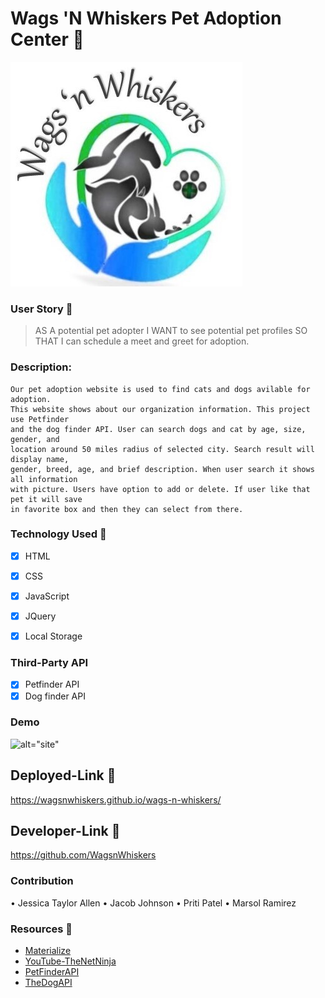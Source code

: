 # Wags 'N Whiskers Pet Adoption Center 🐾
![alt="site"](./assets/images/WnW-logo.jpg)


### User Story 📖
> AS A potential pet adopter
> I WANT to see potential pet profiles
> SO THAT I can schedule a meet and greet for adoption. 

### Description: 
	Our pet adoption website is used to find cats and dogs avilable for adoption. 
    This website shows about our organization information. This project use Petfinder
    and the dog finder API. User can search dogs and cat by age, size, gender, and 
    location around 50 miles radius of selected city. Search result will display name,
    gender, breed, age, and brief description. When user search it shows all information
    with picture. Users have option to add or delete. If user like that pet it will save 
    in favorite box and then they can select from there. 

### Technology Used 🧰
- [X] HTML
- [X] CSS
- [X] JavaScript 
- [X] JQuery
- [X] Local Storage


### Third-Party API 
- [X] Petfinder API
- [X] Dog finder API

### Demo
![alt="site"](./assets/images/DemoScreenshot.png)

## Deployed-Link 🔗
https://wagsnwhiskers.github.io/wags-n-whiskers/

## Developer-Link 🔗
https://github.com/WagsnWhiskers

### Contribution
•	Jessica Taylor Allen
•	Jacob Johnson
•	Priti Patel
•	Marsol Ramirez

### Resources 🤝

- [Materialize](https://materializecss.com/)
- [YouTube-TheNetNinja](https://www.youtube.com/c/TheNetNinja/featured)
- [PetFinderAPI](https://www.petfinder.com/developers/v2/docs/)
- [TheDogAPI](https://www.thedogapi.com/)

